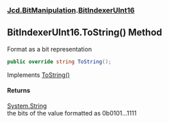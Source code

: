 ### [Jcd.BitManipulation](Jcd.BitManipulation.md 'Jcd.BitManipulation').[BitIndexerUInt16](Jcd.BitManipulation.BitIndexerUInt16.md 'Jcd.BitManipulation.BitIndexerUInt16')

## BitIndexerUInt16.ToString() Method

Format as a bit representation

```csharp
public override string ToString();
```

Implements [ToString()](Jcd.BitManipulation.IBitIndexer.ToString().md 'Jcd.BitManipulation.IBitIndexer.ToString()')

#### Returns
[System.String](https://docs.microsoft.com/en-us/dotnet/api/System.String 'System.String')  
the bits of the value formatted as 0b0101...1111